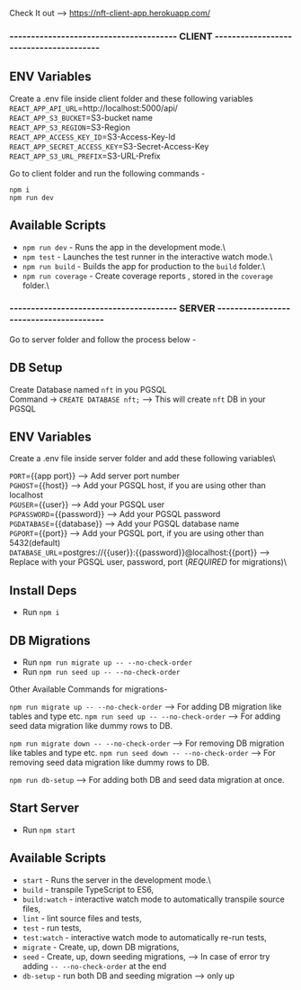 Check It out --> https://nft-client-app.herokuapp.com/

### --------------------------------------- CLIENT ---------------------------------------

## ENV Variables
Create a .env file inside client folder and these following variables\
    `REACT_APP_API_URL`=http://localhost:5000/api/ \
    `REACT_APP_S3_BUCKET`=S3-bucket name\
    `REACT_APP_S3_REGION`=S3-Region\
    `REACT_APP_ACCESS_KEY_ID`=S3-Access-Key-Id\
    `REACT_APP_SECRET_ACCESS_KEY`=S3-Secret-Access-Key\
    `REACT_APP_S3_URL_PREFIX`=S3-URL-Prefix

Go to client folder and run the following commands -

`npm i`\
`npm run dev`

## Available Scripts

- `npm run dev` - Runs the app in the development mode.\
- `npm test` - Launches the test runner in the interactive watch mode.\
- `npm run build` - Builds the app for production to the `build` folder.\
- `npm run coverage` - Create coverage reports , stored in the `coverage` folder.\


### --------------------------------------- SERVER ---------------------------------------
Go to server folder and follow the process below - 

## DB Setup

Create Database named `nft` in you PGSQL\
Command -> `CREATE DATABASE nft;` --> This will create `nft` DB in your PGSQL

## ENV Variables
Create a .env file inside server folder and add these following variables\

`PORT`={{app port}} --> Add server port number\
`PGHOST`={{host}} --> Add your PGSQL host, if you are using other than localhost\
`PGUSER`={{user}} --> Add your PGSQL user\
`PGPASSWORD`={{password}} --> Add your PGSQL password\
`PGDATABASE`={{database}} --> Add your PGSQL database name\
`PGPORT`={{port}} --> Add your PGSQL port, if you are using other than 5432(default)\
`DATABASE_URL`=postgres://{{user}}:{{password}}@localhost:{{port}} --> Replace with your PGSQL user, password, port (*REQUIRED* for migrations)\

## Install Deps
- Run `npm i`

## DB Migrations  
- Run `npm run migrate up -- --no-check-order`
- Run `npm run seed up -- --no-check-order`

Other Available Commands for migrations-

`npm run migrate up -- --no-check-order` --> For adding DB migration like tables and type etc.
`npm run seed up -- --no-check-order` --> For adding seed data migration like dummy rows to DB.

`npm run migrate down -- --no-check-order` --> For removing DB migration like tables and type etc.
`npm run seed down -- --no-check-order` --> For removing seed data migration like dummy rows to DB.

`npm run db-setup` --> For adding both DB and seed data migration at once. 

## Start Server

- Run `npm start`


## Available Scripts

- `start` - Runs the server in the development mode.\
- `build` - transpile TypeScript to ES6,
- `build:watch` - interactive watch mode to automatically transpile source files,
- `lint` - lint source files and tests,
- `test` - run tests,
- `test:watch` - interactive watch mode to automatically re-run tests,
- `migrate` - Create, up, down DB migrations,
- `seed` - Create, up, down seeding migrations, --> In case of error try adding `-- --no-check-order` at the end
- `db-setup` - run both DB and seeding migration --> only up

